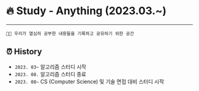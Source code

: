 # 🔥 Study - Anything (2023.03.~)
---
```
👨‍💻 우리가 열심히 공부한 내용들을 기록하고 공유하기 위한 공간
```

## ⏰ History
- `2023. 03~` 알고리즘 스터디 시작
- `2023. 08.` 알고리즘 스터디 종료
- `2023. 08~` CS (Computer Science) 및 기술 면접 대비 스터디 시작 


